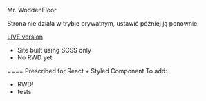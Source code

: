 Mr. WoddenFloor


Strona nie działa w trybie prywatnym, ustawić później ją ponownie:

<a href="https://kkinod.github.io/Webpage-MrWoddenFloor/">LIVE version</a>

- Site built using SCSS only
- No RWD yet


==== Prescribed for React + Styled Component
To add: 
- RWD!
- tests
